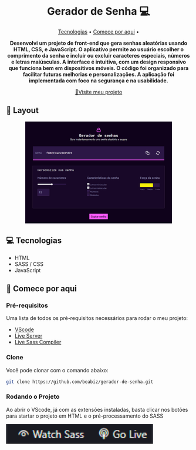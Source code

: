 <h1 align="center" style="font-weight: bold;">Gerador de Senha 💻</h1>

<p align="center">
 <a href="#tech">Tecnologias</a> • 
 <a href="#started">Comece por aqui</a> • 
</p>

<p align="center">
    <b>Desenvolvi um projeto de front-end que gera senhas aleatórias usando HTML, CSS, e JavaScript. O aplicativo permite ao usuário escolher o comprimento da senha e incluir ou excluir caracteres especiais, números e letras maiúsculas. A interface é intuitiva, com um design responsivo que funciona bem em dispositivos móveis. O código foi organizado para facilitar futuras melhorias e personalizações. A aplicação foi implementada com foco na segurança e na usabilidade.</b>
</p>

<p align="center">
     <a target="_blank" href="https://beabiz.github.io/gerador-de-senha">📱Visite meu projeto</a>
</p>

<h2 id="layout">🎨 Layout</h2>

<p align="center">
    <img src="assets/img/layout.PNG" alt="Image Example" width="400px">
</p>

<h2 id="tech">💻 Tecnologias </h2>

- HTML
- SASS / CSS
- JavaScript

<h2 id="started">🚀 Comece por aqui </h2>

<h3>Pré-requisitos</h3>

Uma lista de todos os pré-requisitos necessários para rodar o meu projeto:

- [VScode](https://code.visualstudio.com/)
- [Live Server](https://marketplace.visualstudio.com/items?itemName=ritwickdey.LiveServer)
- [Live Sass Compiler](https://marketplace.visualstudio.com/items?itemName=glenn2223.live-sass)


<h3>Clone</h3>

Você pode clonar com o comando abaixo: 
```bash
git clone https://github.com/beabiz/gerador-de-senha.git
```

<h3>Rodando o Projeto</h3>

Ao abrir o VScode, já com as extensões instaladas, basta clicar nos botões para startar o projeto em HTML e o pré-processamento do SASS

<img src="assets/img/documentation.png" alt="Image Example" width="400px">
